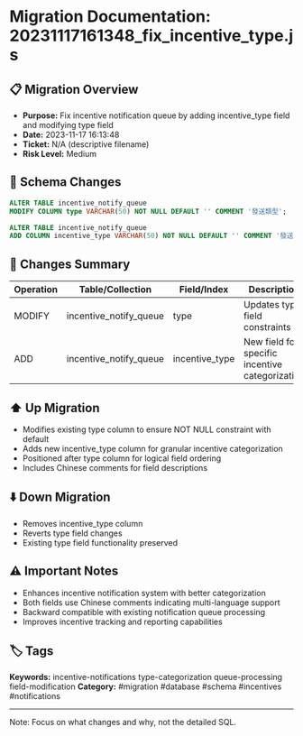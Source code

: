 # Migration Documentation: 20231117161348_fix_incentive_type.js

## 📋 Migration Overview
- **Purpose:** Fix incentive notification queue by adding incentive_type field and modifying type field
- **Date:** 2023-11-17 16:13:48
- **Ticket:** N/A (descriptive filename)
- **Risk Level:** Medium

## 🔧 Schema Changes
```sql
ALTER TABLE incentive_notify_queue 
MODIFY COLUMN type VARCHAR(50) NOT NULL DEFAULT '' COMMENT '發送類型';

ALTER TABLE incentive_notify_queue 
ADD COLUMN incentive_type VARCHAR(50) NOT NULL DEFAULT '' COMMENT '發送類型' AFTER type;
```

## 📝 Changes Summary
| Operation | Table/Collection | Field/Index | Description |
|-----------|-----------------|-------------|-------------|
| MODIFY | incentive_notify_queue | type | Updates type field constraints |
| ADD | incentive_notify_queue | incentive_type | New field for specific incentive categorization |

## ⬆️ Up Migration
- Modifies existing type column to ensure NOT NULL constraint with default
- Adds new incentive_type column for granular incentive categorization
- Positioned after type column for logical field ordering
- Includes Chinese comments for field descriptions

## ⬇️ Down Migration
- Removes incentive_type column
- Reverts type field changes
- Existing type field functionality preserved

## ⚠️ Important Notes
- Enhances incentive notification system with better categorization
- Both fields use Chinese comments indicating multi-language support
- Backward compatible with existing notification queue processing
- Improves incentive tracking and reporting capabilities

## 🏷️ Tags
**Keywords:** incentive-notifications type-categorization queue-processing field-modification
**Category:** #migration #database #schema #incentives #notifications

---
Note: Focus on what changes and why, not the detailed SQL.